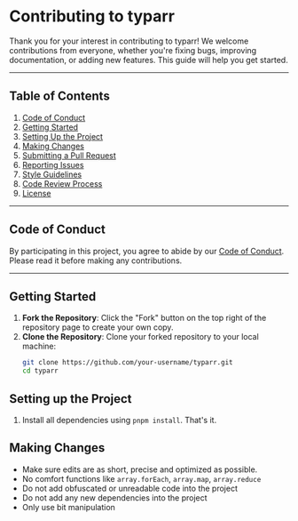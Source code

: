 # Contributing to typarr

Thank you for your interest in contributing to typarr! We welcome contributions from everyone, whether you're fixing bugs, improving documentation, or adding new features. This guide will help you get started.

---

## Table of Contents
1. [Code of Conduct](#code-of-conduct)
2. [Getting Started](#getting-started)
3. [Setting Up the Project](#setting-up-the-project)
4. [Making Changes](#making-changes)
5. [Submitting a Pull Request](#submitting-a-pull-request)
6. [Reporting Issues](#reporting-issues)
7. [Style Guidelines](#style-guidelines)
8. [Code Review Process](#code-review-process)
9. [License](#license)

---

## Code of Conduct

By participating in this project, you agree to abide by our [Code of Conduct](CODE_OF_CONDUCT.md). Please read it before making any contributions.

---

## Getting Started

1. **Fork the Repository**: Click the "Fork" button on the top right of the repository page to create your own copy.
2. **Clone the Repository**: Clone your forked repository to your local machine:
   ```bash
   git clone https://github.com/your-username/typarr.git
   cd typarr
   ```

## Setting up the Project

1. Install all dependencies using `pnpm install`. That's it.

## Making Changes

- Make sure edits are as short, precise and optimized as possible.
- No comfort functions like `array.forEach`, `array.map`, `array.reduce`
- Do not add obfuscated or unreadable code into the project
- Do not add any new dependencies into the project
- Only use bit manipulation

